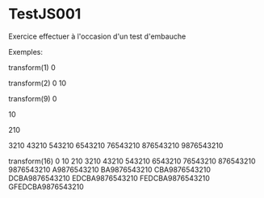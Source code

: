 # TestJS001
Exercice effectuer à l'occasion d'un test d'embauche

Exemples:

transform(1)
0

transform(2)
0
10

transform(9)
0

10

210

3210
43210
543210
6543210
76543210
876543210
9876543210

transform(16)
0
10
210
3210
43210
543210
6543210
76543210
876543210
9876543210
A9876543210
BA9876543210
CBA9876543210
DCBA9876543210
EDCBA9876543210
FEDCBA9876543210
GFEDCBA9876543210


